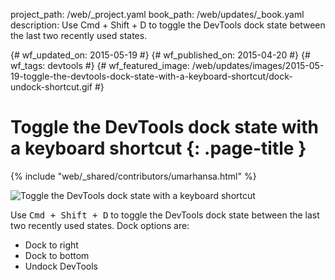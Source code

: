 project_path: /web/_project.yaml book_path: /web/updates/_book.yaml description: Use Cmd + Shift + D to toggle the DevTools dock state between the last two recently used states.

{# wf_updated_on: 2015-05-19 #} {# wf_published_on: 2015-04-20 #} {# wf_tags: devtools #} {# wf_featured_image: /web/updates/images/2015-05-19-toggle-the-devtools-dock-state-with-a-keyboard-shortcut/dock-undock-shortcut.gif #}

# Toggle the DevTools dock state with a keyboard shortcut {: .page-title }

{% include "web/_shared/contributors/umarhansa.html" %}

<img src="/web/updates/images/2015-05-19-toggle-the-devtools-dock-state-with-a-keyboard-shortcut/dock-undock-shortcut.gif" alt="Toggle the DevTools dock state with a keyboard shortcut" />

Use <kbd class="kbd">Cmd + Shift + D</kbd> to toggle the DevTools dock state between the last two recently used states. Dock options are:

<ul>
  
<li>Dock to right</li>
<li>Dock to bottom</li>
<li>Undock DevTools</li>
</ul>